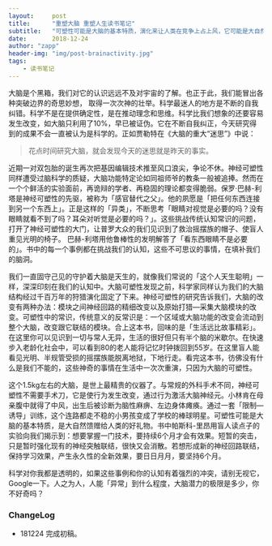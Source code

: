 ```yaml
---
layout:     post
title:      "重塑大脑 重塑人生读书笔记"
subtitle:   "可塑性可能是大脑的基本特质，演化来让人类在竞争上占上风，它可能是大自然给人类的好礼物。"
date:       2018-12-24
author: "zapp"
header-img: "img/post-brainactivity.jpg"
tags:
    - 读书笔记
---
```


大脑是个黑箱，我们对它的认识远远不及对宇宙的了解。也正于此，我们能冒出各种突破边界的奇思妙想， 取得一次次神的壮举。科学最迷人的地方是不断的自我纠错。科学不是在提供确定性，是在推动理念和思维。科学比我们想象的还要容易发生改变，如大脑只利用了10%，早已被证伪。它在不断自我纠正，今天研究得到的成果不会一直被认为是科学的。正如贾勒特在《大脑的重大“迷思”》中说：

> 花点时间研究大脑，就会发现今天的迷思就是昨天的事实。

近期一对双包胎的诞生再次把基因编辑技术推至风口浪尖，争论不休。神经可塑性同样遭受过脑科学的质疑，大脑功能特定论如同祖师爷的教条一般被追捧。然而在一个个鲜活的实验面前，再诡辩的学者、再稳固的理论都变得脆弱。保罗·巴赫-利塔是神经可塑性的先驱，被称为「感官替代之父」。他的夙愿是「把任何东西连接到另一个东西上」。正是这样的「异类」，不断思考「眼睛对视觉是必要的吗？没有眼睛就看不到了吗？耳朵对听觉是必要的吗？」。这些挑战传统认知常识的问题，打开了神经可塑性的大门，让普罗大众的我们见识到了救治摇摆族的帽子、使盲人重见光明的椅子。 巴赫-利塔用他鲁棒性的发明解答了「看东西眼睛不是必要的」。书中的每一个事例都在挑战我们的认知，这些不可思议的事情，在填补我们的脑洞。

我们一直固守己见的守护着大脑是天生的，就像我们常说的「这个人天生聪明」一样，深深印刻在我们的认知中。大脑可塑性发现之前，科学家同样认为我们的大脑结构经过千百万年的狩猎演化固定了下来。神经可塑性的研究告诉我们，大脑的改变有两种办法：模块之间神经回路的精细改变以及原始打猎—采集大脑模块的改变。可塑性中的常识，传统意义的反常识是：一个区域或大脑功能的改变会流动到整个大脑，改变跟它联结的模块。合上这本书，回味的是「生活远比故事精彩」。在这里你可以见识到一切与常人无异，生活的很好但只有半个脑的米歇尔。在快速步入老龄化社会中，可以看到80的老人能将记忆时钟拨回到55岁。在这里盲人能看见光明、半规管受损的摇摆族能脱离地狱，下地行走。看完这本书，彷佛没有什么是我们不能的，这些神奇的事情在生活中一次次重演，只因为大脑的可塑性。

这个1.5kg左右的大脑，是世上最精贵的仪器了。与常规的外科手术不同，神经可塑性不需要手术刀，它是使行为发生改变，通过行为激活大脑神经元。小林肯在母亲腹中就得了中风，出生后被诊断为脑性麻痹、左边身体瘫痪。通过一套「限制—诱导」训练，这个连路都走不稳的小男孩变成了学校的棒球明星。可塑性可能是大脑的基本特质，是大自然馈赠给人类的好礼物。书中帕斯科-里昂用盲人读点子的实验向我们揭示到：想要掌握一门技术，要持续6个月才会有效果。短暂的突击，只是暂时强化现有的神经突触联结，很快又会消散。若想形成新的神经回路联结，保持学习效果，产生永久性的全新效果，要日日月月，要坚持6个月。

科学对你我都是透明的，如果这些事例和你的认知有着强烈的冲突，请别无视它，Google一下。人之为人，人能「异常」到什么程度，大脑潜力的极限是多少，你不好奇吗？

### ChangeLog

* 181224 完成初稿。